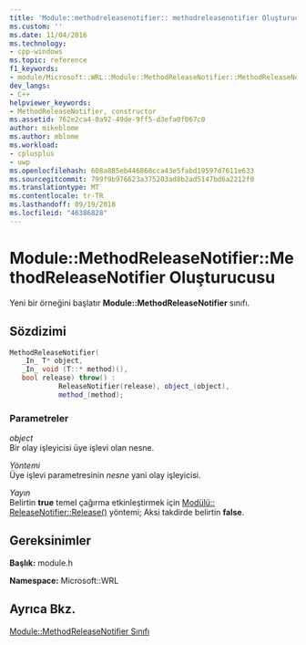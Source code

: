```yaml
---
title: 'Module::methodreleasenotifier:: methodreleasenotifier Oluşturucusu | Microsoft Docs'
ms.custom: ''
ms.date: 11/04/2016
ms.technology:
- cpp-windows
ms.topic: reference
f1_keywords:
- module/Microsoft::WRL::Module::MethodReleaseNotifier::MethodReleaseNotifier
dev_langs:
- C++
helpviewer_keywords:
- MethodReleaseNotifier, constructor
ms.assetid: 762e2ca4-0a92-49de-9ff5-d3efa0f067c0
author: mikeblome
ms.author: mblome
ms.workload:
- cplusplus
- uwp
ms.openlocfilehash: 608a885eb446860cca43e5fabd19597d7611e633
ms.sourcegitcommit: 799f9b976623a375203ad8b2ad5147bd6a2212f0
ms.translationtype: MT
ms.contentlocale: tr-TR
ms.lasthandoff: 09/19/2018
ms.locfileid: "46386828"
---
```

# <a name="modulemethodreleasenotifiermethodreleasenotifier-constructor"></a>Module::MethodReleaseNotifier::MethodReleaseNotifier Oluşturucusu

Yeni bir örneğini başlatır **Module::MethodReleaseNotifier** sınıfı.

## <a name="syntax"></a>Sözdizimi

```cpp
MethodReleaseNotifier(
   _In_ T* object,
   _In_ void (T::* method)(),
   bool release) throw() :
            ReleaseNotifier(release), object_(object),
            method_(method);
```

### <a name="parameters"></a>Parametreler

*object*<br/>
Bir olay işleyicisi üye işlevi olan nesne.

*Yöntemi*<br/>
Üye işlevi parametresinin *nesne* yani olay işleyicisi.

*Yayın*<br/>
Belirtin **true** temel çağırma etkinleştirmek için [Modülü:: ReleaseNotifier::Release()](../windows/module-releasenotifier-release.md) yöntemi; Aksi takdirde belirtin **false**.

## <a name="requirements"></a>Gereksinimler

**Başlık:** module.h

**Namespace:** Microsoft::WRL

## <a name="see-also"></a>Ayrıca Bkz.

[Module::MethodReleaseNotifier Sınıfı](../windows/module-methodreleasenotifier-class.md)